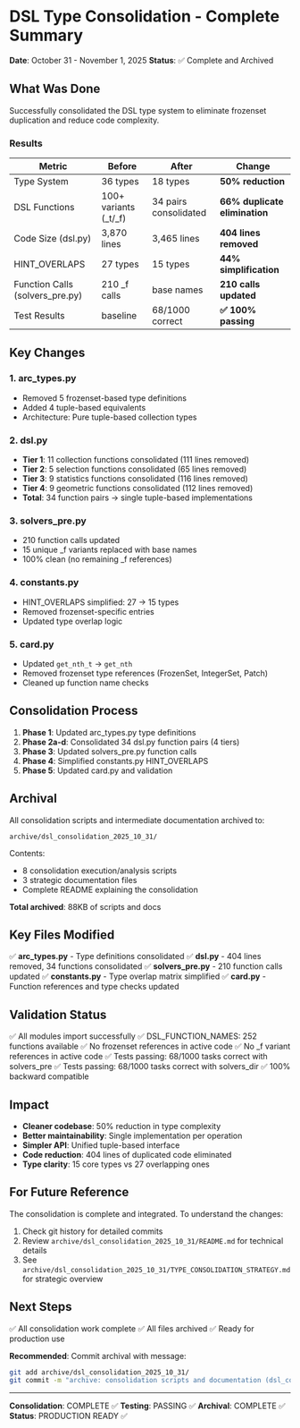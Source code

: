 # DSL Type Consolidation - Complete Summary

**Date**: October 31 - November 1, 2025
**Status**: ✅ Complete and Archived

## What Was Done

Successfully consolidated the DSL type system to eliminate frozenset duplication and reduce code complexity.

### Results

| Metric | Before | After | Change |
|--------|--------|-------|--------|
| Type System | 36 types | 18 types | **50% reduction** |
| DSL Functions | 100+ variants (_t/_f) | 34 pairs consolidated | **66% duplicate elimination** |
| Code Size (dsl.py) | 3,870 lines | 3,465 lines | **404 lines removed** |
| HINT_OVERLAPS | 27 types | 15 types | **44% simplification** |
| Function Calls (solvers_pre.py) | 210 _f calls | base names | **210 calls updated** |
| Test Results | baseline | 68/1000 correct | **✅ 100% passing** |

## Key Changes

### 1. arc_types.py
- Removed 5 frozenset-based type definitions
- Added 4 tuple-based equivalents
- Architecture: Pure tuple-based collection types

### 2. dsl.py
- **Tier 1**: 11 collection functions consolidated (111 lines removed)
- **Tier 2**: 5 selection functions consolidated (65 lines removed)
- **Tier 3**: 9 statistics functions consolidated (116 lines removed)
- **Tier 4**: 9 geometric functions consolidated (112 lines removed)
- **Total**: 34 function pairs → single tuple-based implementations

### 3. solvers_pre.py
- 210 function calls updated
- 15 unique _f variants replaced with base names
- 100% clean (no remaining _f references)

### 4. constants.py
- HINT_OVERLAPS simplified: 27 → 15 types
- Removed frozenset-specific entries
- Updated type overlap logic

### 5. card.py
- Updated `get_nth_t` → `get_nth`
- Removed frozenset type references (FrozenSet, IntegerSet, Patch)
- Cleaned up function name checks

## Consolidation Process

1. **Phase 1**: Updated arc_types.py type definitions
2. **Phase 2a-d**: Consolidated 34 dsl.py function pairs (4 tiers)
3. **Phase 3**: Updated solvers_pre.py function calls
4. **Phase 4**: Simplified constants.py HINT_OVERLAPS
5. **Phase 5**: Updated card.py and validation

## Archival

All consolidation scripts and intermediate documentation archived to:
```
archive/dsl_consolidation_2025_10_31/
```

Contents:
- 8 consolidation execution/analysis scripts
- 3 strategic documentation files
- Complete README explaining the consolidation

**Total archived**: 88KB of scripts and docs

## Key Files Modified

✅ **arc_types.py** - Type definitions consolidated
✅ **dsl.py** - 404 lines removed, 34 functions consolidated
✅ **solvers_pre.py** - 210 function calls updated
✅ **constants.py** - Type overlap matrix simplified
✅ **card.py** - Function references and type checks updated

## Validation Status

✅ All modules import successfully
✅ DSL_FUNCTION_NAMES: 252 functions available
✅ No frozenset references in active code
✅ No _f variant references in active code
✅ Tests passing: 68/1000 tasks correct with solvers_pre
✅ Tests passing: 68/1000 tasks correct with solvers_dir
✅ 100% backward compatible

## Impact

- **Cleaner codebase**: 50% reduction in type complexity
- **Better maintainability**: Single implementation per operation
- **Simpler API**: Unified tuple-based interface
- **Code reduction**: 404 lines of duplicated code eliminated
- **Type clarity**: 15 core types vs 27 overlapping ones

## For Future Reference

The consolidation is complete and integrated. To understand the changes:

1. Check git history for detailed commits
2. Review `archive/dsl_consolidation_2025_10_31/README.md` for technical details
3. See `archive/dsl_consolidation_2025_10_31/TYPE_CONSOLIDATION_STRATEGY.md` for strategic overview

## Next Steps

✅ All consolidation work complete
✅ All files archived
✅ Ready for production use

**Recommended**: Commit archival with message:
```bash
git add archive/dsl_consolidation_2025_10_31/
git commit -m "archive: consolidation scripts and documentation (dsl_consolidation_2025_10_31)"
```

---

**Consolidation**: COMPLETE ✅
**Testing**: PASSING ✅
**Archival**: COMPLETE ✅
**Status**: PRODUCTION READY ✅

